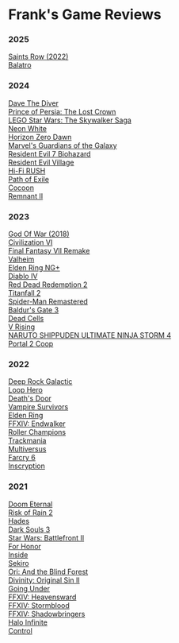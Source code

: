 # Frank's Game Reviews

### 2025
[Saints Row (2022)](./2025/SaintsRow.md) <br>
[Balatro](./2025/Balatro.md) <br>

### 2024
[Dave The Diver](./2024/DaveTheDiver.md) <br>
[Prince of Persia: The Lost Crown](./2024/PrinceOfPersia.md) <br>
[LEGO Star Wars: The Skywalker Saga](./2024/LegoStarWars.md) <br>
[Neon White](./2024/NeonWhite.md) <br>
[Horizon Zero Dawn](./2024/HorizonZeroDawn.md) <br>
[Marvel's Guardians of the Galaxy](2024/Guardians.md)<br>
[Resident Evil 7 Biohazard](2024/ResidentEvil7.md)<br>
[Resident Evil Village](2024/ResidentEvil8.md)<br>
[Hi-Fi RUSH](2024/HiFiRush.md)<br>
[Path of Exile](2024/PathOfExile.md)<br>
[Cocoon](2024/Cocoon.md)<br>
[Remnant II](2024/Remnant2.md)<br>

### 2023
[God Of War (2018)](2023/GodOfWar.md)<br>
[Civilization VI](2023/Civ6.md)<br>
[Final Fantasy VII Remake](2023/FF7R.md)<br>
[Valheim](2023/Valheim.md)<br>
[Elden Ring NG+](2023/EldenRingNGPlus.md)<br>
[Diablo IV](2023/DiabloIV.md)<br>
[Red Dead Redemption 2](2023/RedDeadRedemption2.md)<br>
[Titanfall 2](2023/Titanfall2.md)<br>
[Spider-Man Remastered](2023/SpiderMan.md)<br>
[Baldur's Gate 3](2023/BaldursGate3.md)<br>
[Dead Cells](2023/DeadCells.md)<br>
[V Rising](2023/VRising.md)<br>
[NARUTO SHIPPUDEN ULTIMATE NINJA STORM 4](2023/Naruto.md)<br>
[Portal 2 Coop](2023/Portal2.md)<br>

### 2022
[Deep Rock Galactic](2022/DeepRockGalactic.md)<br>
[Loop Hero](2022/LoopHero.md)<br>
[Death's Door](2022/DeathsDoor.md)<br>
[Vampire Survivors](2022/VampireSurvivors.md)<br>
[Elden Ring](2022/EldenRing.md)<br>
[FFXIV: Endwalker](2022/Endwalker.md)<br>
[Roller Champions](2022/RollerChampions.md)<br>
[Trackmania](2022/Trackmania.md)<br>
[Multiversus](2022/Multiversus.md)<br>
[Farcry 6](2022/Farcry6.md)<br>
[Inscryption](2022/Inscryption.md)<br>

### 2021
[Doom Eternal](2021/DoomEternal.md)<br>
[Risk of Rain 2](2021/RiskOfRain2.md)<br>
[Hades](2021/Hades.md)<br>
[Dark Souls 3](2021/DarkSouls3.md)<br>
[Star Wars: Battlefront II](2021/Battlefront2.md)<br>
[For Honor](2021/ForHonor.md)<br>
[Inside](2021/Inside.md)<br>
[Sekiro](2021/Sekiro.md)<br>
[Ori: And the Blind Forest](2021/Ori.md)<br>
[Divinity: Original Sin II](2021/Divinity2.md)<br>
[Going Under](2021/GoingUnder.md)<br>
[FFXIV: Heavensward](2021/Heavensward.md)<br>
[FFXIV: Stormblood](2021/Stormblood.md)<br>
[FFXIV: Shadowbringers](2021/Shadowbringers.md)<br>
[Halo Infinite](2021/HaloInfinite.md)<br>
[Control](2021/Control.md)<br>